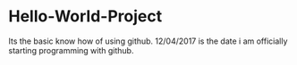 # Hello-World-Project
Its the basic know how of using github.   12/04/2017 is the date i am officially starting programming with github.
